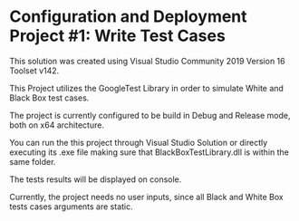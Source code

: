 # Configuration and Deployment Project #1: Write Test Cases

This solution was created using Visual Studio Community 2019 Version 16 Toolset v142.

This Project utilizes the GoogleTest Library in order to simulate White and Black Box test cases.

The project is currently configured to be build in Debug and Release mode, both on x64 architecture.

You can run the this project through Visual Studio Solution or directly executing its .exe file making sure that BlackBoxTestLibrary.dll is within the same folder.

The tests results will be displayed on console.

Currently, the project needs no user inputs, since all Black and White Box tests cases arguments are static.